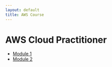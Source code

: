 ```yaml
---
layout: default
title: AWS Course
---
```

# AWS Cloud Practitioner

- [Module 1](module01)
- [Module 2](module02)